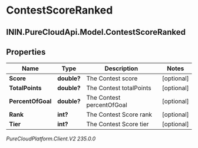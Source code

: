# ContestScoreRanked

## ININ.PureCloudApi.Model.ContestScoreRanked

## Properties

|Name | Type | Description | Notes|
|------------ | ------------- | ------------- | -------------|
| **Score** | **double?** | The Contest score | [optional] |
| **TotalPoints** | **double?** | The Contest totalPoints | [optional] |
| **PercentOfGoal** | **double?** | The Contest percentOfGoal | [optional] |
| **Rank** | **int?** | The Contest Score rank | [optional] |
| **Tier** | **int?** | The Contest Score tier | [optional] |



_PureCloudPlatform.Client.V2 235.0.0_
